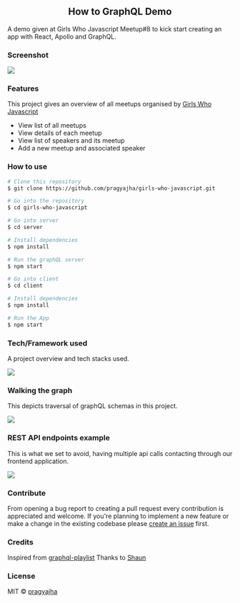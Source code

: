 
<h2 align="center">How to GraphQL Demo</h4>
A demo given at Girls Who Javascript Meetup#8 to kick start creating an app with React, Apollo and GraphQL.

### Screenshot
<img src="https://raw.githubusercontent.com/pragyajha/girls-who-javascript/master/client/assets/girls-who-js.png"/>

### Features
This project gives an overview of all meetups organised by [Girls Who Javascript](https://www.meetup.com/Girls-Who-Javascript)

- View list of all meetups
- View details of each meetup
- View list of speakers and its meetup
- Add a new meetup and associated speaker

### How to use
```bash
# Clone this repository
$ git clone https://github.com/pragyajha/girls-who-javascript.git

# Go into the repository
$ cd girls-who-javascript

# Go into server
$ cd server

# Install dependencies
$ npm install

# Run the graphQL server
$ npm start

# Go into client
$ cd client

# Install dependencies
$ npm install

# Run the App
$ npm start
```

### Tech/Framework used
A project overview and tech stacks used.

<img src="https://raw.githubusercontent.com/pragyajha/girls-who-javascript/master/client/assets/project-overview.png"/>

### Walking the graph
This depicts traversal of graphQL schemas in this project.

<img src="https://raw.githubusercontent.com/pragyajha/girls-who-javascript/master/client/assets/graph.png"/>

### REST API endpoints example
This is what we set to avoid, having multiple api calls contacting through our frontend application.

<img src="https://raw.githubusercontent.com/pragyajha/girls-who-javascript/master/client/assets/restAPIendpoints.png"/>

### Contribute
From opening a bug report to creating a pull request every contribution is appreciated and welcome. If you're planning to implement a new feature or make a change in the existing codebase please [create an issue](https://github.com/pragyajha/girls-who-javascript/issues/new) first.



### Credits
Inspired from [graphql-playlist](https://github.com/iamshaunjp/graphql-playlist)
Thanks to [Shaun](https://github.com/iamshaunjp)

### License

MIT © [pragyajha](https://github.com/pragyajha)
